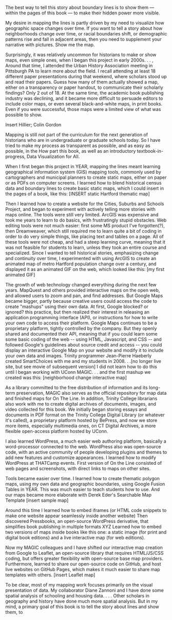 The best way to tell this story about boundary lines is to show them — within the pages of this book — to make their hidden power more visible.

My desire in mapping the lines is partly driven by my need to visualize how geographic space changes over time.
If you want to tell a story about how neighborhoods change over time, or racial boundaries shift, or demographic patterns rise and fall in adjacent areas, then you need to supplement your narrative with pictures. Show me the map.

Surprisingly, it was relatively uncommon for historians to make or show maps, even simple ones, when I began this project in early 2000s. . . ,
Around that time, I attended the Urban History Association meeting in Pittsburgh PA to learn more about the field. I recall attending at least 18 different paper presentations during that weekend, where scholars stood up and read their papers. Guess how many of them actually showed a map, either on a transparency or paper handout, to communicate their scholarly findings? Only 2 out of 18.
At the same time, the academic book publishing industry was declining, and it became more difficult to persuade editors to include color maps, or even several black-and-white maps, in print books. Even if you were successful, those maps were a limited view of what was possible to show.

Insert Hillier; Colin Gordon

Mapping is still not part of the curriculum for the next generation of historians who are in undergraduate or graduate schools today. So I have tried to make my process as transparent as possible, and as easy as possible, in the How part this book, as well as an introductory textbook-in-progress, Data Visualization for All.

When I first began this project in YEAR, mapping the lines meant learning geographical information system (GIS) mapping tools, commonly used by cartographers and municipal planners to create static maps, either on paper or as PDFs on computer screens.
I learned how to blend historical census data and boundary lines to create basic static maps, which I could insert in the pages of a book, like this:
[INSERT static Hartford thematic map]



Then I learned how to create a website for the Cities, Suburbs and Schools Project, and began to experiment with actively telling more stories with maps online.
The tools were still very limited. ArcGIS was expensive and took me years to learn to do basics, with frustratingly stupid obstacles.
Web editing tools were not much easier: first some MS product I've forgotten(?), then Dreamweaver, which still required me to learn quite a bit of coding in order to do very simple things, like placing text and tables on a page.
All of these tools were not cheap, and had a steep learning curve, meaning that it was not feasible for students to learn, unless they took an entire course and specialized.
Since I wanted to tell historical stories, emphasizing change and continuity over time, I experimented with using ArcGIS to create an animated map of metro Hartford population change over a century, and displayed it as an animated GIF on the web, which looked like this:
[my first animated GIF]

The growth of web technology changed everything during the next few years.
MapQuest and others provided interactive maps on the open web, and allowed users to zoom and pan, and find addresses.
But Google Maps became bigger, partly because creative users could access the code to create "mashups" using their own data.
At first, Google blocked? or ignored? this practice, but then realized their interest in releasing an application programming interface (API), or instructions for how to write your own code to access their platform. Google Maps continues to be a proprietary platform, tightly controlled by the company. But they openly shared and documented their API, meaning that if you could learn some some basic coding of the web -- using HTML, Javascript, and CSS -- and followed Google's guidelines about source credit and access -- you could display an interactive Google Map on your website and modify it to include your own data and images.
	Trinity programmer Jean-Pierre Haeberly created SmartChoices with me and my students in 2008. . .[no longer live site, but see movie of subsequent version]
I did not learn how to do this until I began working with UConn MAGIC. . .  and the first mashup we created was this:
[neighborhood change interactive map]

As a library committed to the free distribution of information and its long-term preservation, MAGIC also serves as the official repository for map data and finished maps for On The Line. In addition, Trinity College librarians also work with me to create digital archives of documents, images, and video collected for this book. We initially began storing essays and documents in PDF format on the Trinity College Digital Library (or whatever it's called), a proprietary platform hosted by BePress, and now we store more items, especially multimedia ones, on CT Digital Archives, a more flexible open-access platform hosted by UConn.

I also learned WordPress, a much easier web authoring platform, basically a word-processor connected to the web.
WordPress also was open-source code, with an active community of people developing plugins and themes to add new features and customize appearances. I learned how to modify WordPress at THATCamp events.
First version of On the Line consisted of web pages and screenshots, with direct links to maps on other sites.

Tools became easier over time. I learned how to create thematic polygon maps, using my own data and geographic boundaries, using Google Fusion Tables in YEAR. This was much easier to teach students how to use. And our maps became more elaborate with Derek Eder's Searchable Map Template
	[insert sample map]

Around this time I learned how to embed iframes (or HTML code snippets to make one website appear seamlessly inside another website)
Then discovered Pressbooks, an open-source WordPress derivative, that simplifies book publishing in multiple formats XYZ
Learned how to embed two versions of maps inside books like this one: a static image (for print and digital book editions) and a live interactive map (for web editions).

Now my MAGIC colleagues and I have shifted our interactive map creation from Google to Leaflet, an open-source library that requires HTML/JS/CSS coding, but offers greater flexibility with open-source base map providers. Furthermore, learned to share our open-source code on GitHub, and host live websites on GitHub Pages, which makes it much easier to share map templates with others.
[insert Leaflet map]

To be clear, most of my mapping work focuses primarily on the visual presentation of data. My collaborator Diane Zannoni and I have done some spatial analysis of schooling and housing data. . . .  Other scholars in geography and history have done much more spatial analysis. But in my mind, a primary goal of this book is to tell the story about lines and show them, to 
